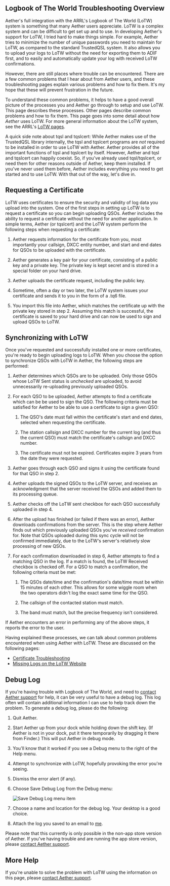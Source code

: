 ## Logbook of The World Troubleshooting Overview

Aether's full integration with the ARRL's Logbook of The World (LoTW) system is something that many Aether users appreciate. LoTW is a complex system and can be difficult to get set up and to use. In developing Aether's support for LoTW, I tried hard to make things simple. For example, Aether tries to minimize the number of unique passwords you need to maintain for LoTW, as compared to the standard TrustedQSL system. It also allows you to upload your logs to LoTW without the need for exporting them to ADIF first, and to easily and automatically update your log with received LoTW confirmations.

However, there are still places where trouble can be encountered. There are a few common problems that I hear about from Aether users, and these troubleshooting pages explain various problems and how to fix them. It's my hope that these will prevent frustration in the future.

To understand these common problems, it helps to have a good overall picture of the processes you and Aether go through to setup and use LoTW. This page describes these processes. Other pages describe common problems and how to fix them. This page goes into some detail about how _Aether_ uses LoTW. For more general information about the LoTW system, see the ARRL's [LoTW pages](http://www.arrl.org/logbook-of-the-world).

A quick side note about tqsl and tqslcert: While Aether makes use of the TrustedQSL library internally, the tqsl and tqslcert programs are _not_ required to be installed in order to use LoTW with Aether. Aether provides all of the important functions of tqsl and tqslcert by itself. However, Aether and tqsl and tqslcert can happily coexist. So, if you've already used tqsl/tqslcert, or need them for other reasons outside of Aether, keep them installed. If you've never used them before, Aether includes everything you need to get started and to use LoTW. With that out of the way, let's dive in.

## Requesting a Certificate

LoTW uses certificates to ensure the security and validity of log data you upload into the system. One of the first steps in setting up LoTW is to request a certificate so you can begin uploading QSOs. Aether includes the ability to request a certificate without the need for another application. In simple terms, Aether (or tqslcert) and the LoTW system perform the following steps when requesting a certificate:

1. Aether requests information for the certificate from you, most importantly your callsign, DXCC entity number, and start and end dates for QSOs to be uploaded with the certificate.

2. Aether generates a key pair for your certificate, consisting of a public key and a private key. The private key is kept secret and is stored in a special folder on your hard drive.

3. Aether uploads the certificate request, including the public key.

4. Sometime, often a day or two later, the LoTW system issues your certificate and sends it to you in the form of a .tq6 file.

5. You import this file into Aether, which matches the certificate up with the private key stored in step 2. Assuming this match is successful, the certificate is saved to your hard drive and can now be used to sign and upload QSOs to LoTW.

## Synchronizing with LoTW

Once you've requested and successfully installed one or more certificates, you're ready to begin uploading logs to LoTW. When you choose the option to synchronize QSOs with LoTW in Aether, the following steps are performed:

1. Aether determines which QSOs are to be uploaded. Only those QSOs whose LoTW Sent status is _unchecked_ are uploaded, to avoid unnecessarily re-uploading previously uploaded QSOs.

2. For each QSO to be uploaded, Aether attempts to find a certificate which can be be used to sign the QSO. The following criteria must be satisfied for Aether to be able to use a certificate to sign a given QSO:

    1. The QSO's date must fall within the certificate's start and end dates, selected when requesting the certificate.

    2. The station callsign and DXCC number for the current log (and thus the current QSO) must match the certificate's callsign and DXCC number.

    3. The certificate must not be expired. Certificates expire 3 years from the date they were requested.

3. Aether goes through each QSO and signs it using the certificate found for that QSO in step 2.

4. Aether uploads the signed QSOs to the LoTW server, and receives an acknowledgment that the server received the QSOs and added them to its processing queue.

5. Aether checks off the LoTW sent checkbox for each QSO successfully uploaded in step 4.

6. After the upload has finished (or failed if there was an error), Aether downloads confirmations from the server. This is the step where Aether finds out which previously uploaded QSOs you've _received_ confirmation for. Note that QSOs uploaded during this sync cycle will not be confirmed immediately, due to the LoTW's server's relatively slow processing of new QSOs.

7. For each confirmation downloaded in step 6, Aether attempts to find a matching QSO in the log. If a match is found, the LoTW Received checkbox is checked off. For a QSO to match a confirmation, the following criteria must be met:

    1. The QSOs date/time and the confirmation's date/time must be within 15 minutes of each other. This allows for some wiggle room when the two operators didn't log the exact same time for the QSO.

    2. The callsign of the contacted station must match.

	3. The band must match, but the precise frequency isn't considered.

If Aether encounters an error in performing any of the above steps, it reports the error to the user.

Having explained these processes, we can talk about common problems encountered when using Aether with LoTW. These are discussed on the following pages:

- [Certificate Troubleshooting](certificatetroubleshooting.md)
- [Missing Logs on the LoTW Website](lotwuploadtroubleshooting.md)

## Debug Log

If you're having trouble with Logbook of The World, and need to [contact Aether support](https://www.aetherlog.com/contact.html) for help, it can be very useful to have a debug log. This log often will contain additional information I can use to help track down the problem. To generate a debug log, please do the following:

1. Quit Aether.
2. Start Aether up from your dock while holding down the shift key. (If Aether is not in your dock, put it there temporarily by dragging it there from Finder.) This will put Aether in debug mode.
3. You'll know that it worked if you see a Debug menu to the right of the Help menu.
4. Attempt to synchronize with LoTW, hopefully provoking the error you're seeing.
5. Dismiss the error alert (if any).
6. Choose Save Debug Log from the Debug menu:

    ![Save Debug Log menu item](../images/SaveDebugLog.png)

7. Choose a name and location for the debug log. Your desktop is a good choice.
8. Attach the log you saved to an email to [me](mailto:support@aetherlog.com).

Please note that this currently is only possible in the non-app store version of Aether. If you've having trouble and are running the app store version, please [contact Aether support](https://www.aetherlog.com/contact.html).

## More Help

If you're unable to solve the problem with LoTW using the information on this page, please [contact Aether support](https://www.aetherlog.com/contact.html).
